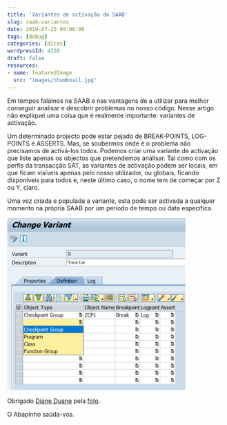 ```yaml
---
title: 'Variantes de activação da SAAB'
slug: saab-variantes
date: 2019-07-25 09:00:00
tags: [debug]
categories: [dicas]
wordpressId: 4228
draft: false
resources:
- name: featuredImage
  src: "images/thumbnail.jpg"
---
```

Em tempos falámos na SAAB e nas vantagens de a utilizar para melhor conseguir analisar e descobrir problemas no nosso código. Nesse artigo não expliquei uma coisa que é realmente importante: variantes de activação.

<!--more-->

Um determinado projecto pode estar pejado de BREAK-POINTS, LOG-POINTS e ASSERTS. Mas, se soubermos onde é o problema não precisamos de activá-los todos. Podemos criar uma variante de activação que liste apenas os objectos que pretendemos análisar. Tal como com os perfis da transacção SAT, as variantes de activação podem ser locais, em que ficam visíveis apenas pelo nosso utilizador, ou globais, ficando disponíveis para todos e, neste último caso, o nome tem de começar por Z ou Y, claro.

Uma vez criada e populada a variante, esta pode ser activada a qualquer momento na própria SAAB por um período de tempo ou data específica.

[![Variante de activação da SAAB][1]][1]

Obrigado [Diane Duane][2] pela [foto][3].

O Abapinho saúda-vos.

   [1]: images/saab_variant.png
   [2]: https://visualhunt.co/a2/e383ba
   [3]: https://visualhunt.com/re4/768a8c03
